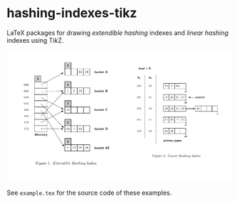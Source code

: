 # hashing-indexes-tikz

LaTeX packages for drawing *extendible hashing* indexes and *linear hashing* indexes using Ti*k*Z.

![Example](https://raw.githubusercontent.com/doersino/hashing-indexes-tikz/master/example.png)

See `example.tex` for the source code of these examples.
